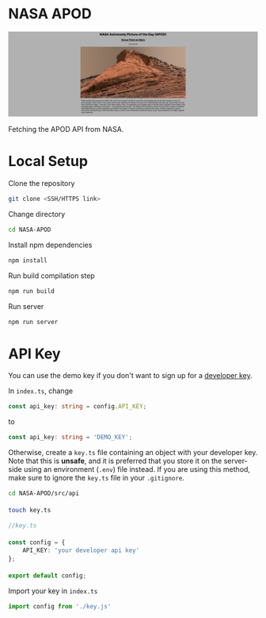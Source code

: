 # NASA APOD

![screenshot](/img/screenshot.png)

Fetching the APOD API from NASA.

# Local Setup

Clone the repository 

```bash 
git clone <SSH/HTTPS link>
```

Change directory

```bash 
cd NASA-APOD
```

Install npm dependencies

```bash
npm install
```

Run build compilation step

```bash 
npm run build
```

Run server

```bash 
npm run server
```

# API Key

You can use the demo key if you don't want to sign up for a [developer key](https://api.nasa.gov/).

In `index.ts`, change 

```ts 
const api_key: string = config.API_KEY;
```

to 

```ts
const api_key: string = 'DEMO_KEY';
```

Otherwise, create a `key.ts` file containing an object with your developer key. Note that this is **unsafe**, and it is preferred that you store it on the server-side using an environment (`.env`) file instead. If you are using this method, make sure to ignore the `key.ts` file in your `.gitignore`.

```bash
cd NASA-APOD/src/api

touch key.ts
```

```ts
//key.ts

const config = {
    API_KEY: 'your developer api key'
};

export default config;
```

Import your key in `index.ts`

```ts
import config from './key.js'
```